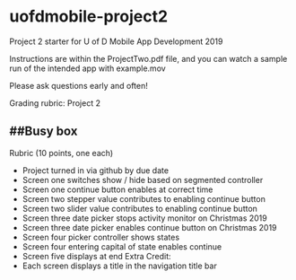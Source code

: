 # uofdmobile-project2
Project 2 starter for U of D Mobile App Development 2019

Instructions are within the ProjectTwo.pdf file, and you can watch a sample run of the intended app with example.mov

Please ask questions early and often!

Grading rubric:
Project 2

##Busy box
--
Rubric (10 points, one each)
- Project turned in via github by due date
- Screen one switches show / hide based on segmented controller
- Screen one continue button enables at correct time
- Screen two stepper value contributes to enabling continue button
- Screen two slider value contributes to enabling continue button
- Screen three date picker stops activity monitor on Christmas 2019
- Screen three date picker enables continue button on Christmas 2019
- Screen four picker controller shows states
- Screen four entering capital of state enables continue
- Screen five displays at end
Extra Credit:
- Each screen displays a title in the navigation title bar
